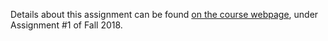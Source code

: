 Details about this assignment can be found [on the course webpage](https://compsci682-fa18.github.io/assignments2018/assignment1/), under Assignment #1 of Fall 2018.
